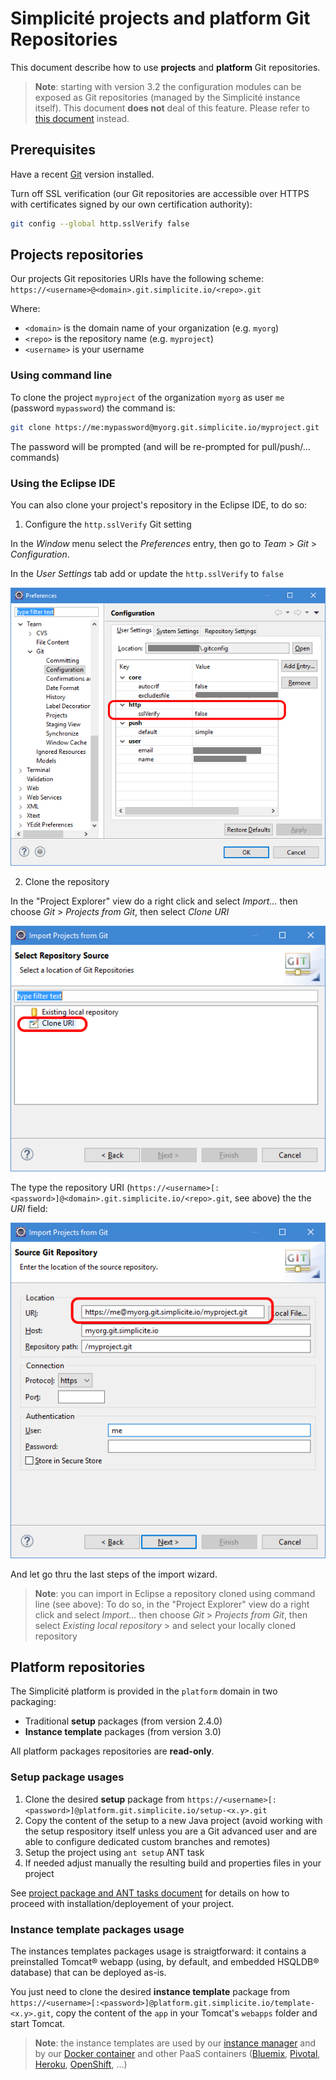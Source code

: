 Simplicit&eacute; projects and platform Git Repositories
========================================================

This document describe how to use **projects** and **platform** Git repositories.

> **Note**: starting with version 3.2 the configuration modules can be exposed as Git repositories (managed by the Simplicit&eacute; instance itself).
> This document **does not** deal of this feature. Please refer to [this document](/resource/docs/integration/git-repositories) instead.

Prerequisites
-------------

Have a recent [Git](http://git-scm.com/) version installed.

Turn off SSL verification (our Git repositories are accessible over HTTPS with certificates signed by our own certification authority):

```bash
git config --global http.sslVerify false
```

Projects repositories
---------------------

Our projects Git repositories URIs have the following scheme: `https://<username>@<domain>.git.simplicite.io/<repo>.git`

Where:

* `<domain>` is the domain name of your organization (e.g. `myorg`)
* `<repo>` is the repository name (e.g. `myproject`)
* `<username>` is your username

### Using command line

To clone the project `myproject` of the organization `myorg` as user `me` (password `mypassword`) the command is:

```bash
git clone https://me:mypassword@myorg.git.simplicite.io/myproject.git
```

The password will be prompted (and will be re-prompted for pull/push/... commands)

### Using the Eclipse IDE

You can also clone your project's repository in the Eclipse IDE, to do so:

1) Configure the `http.sslVerify` Git setting

In the _Window_ menu select the _Preferences_ entry, then go to _Team_ > _Git_ > _Configuration_.

In the _User Settings_ tab add or update the `http.sslVerify` to `false`

![](projects-git-repositories-eclipse-1.png)

2) Clone the repository

In the "Project Explorer" view do a right click and select _Import..._ then choose _Git_ > _Projects from Git_, then select _Clone URI_

![](projects-git-repositories-eclipse-2.png)

The type the repository URI (`https://<username>[:<password>]@<domain>.git.simplicite.io/<repo>.git`, see above) the the _URI_ field:

![](projects-git-repositories-eclipse-3.png)

And let go thru the last steps of the import wizard.

> **Note**: you can import in Eclipse a repository cloned using command line (see above): To do so, in the "Project Explorer" view do a right click and select _Import..._
> then choose _Git_ > _Projects from Git_, then select _Existing local repository_ > and select your locally cloned repository

Platform repositories
---------------------

The Simplicit&eacute; platform is provided in the `platform` domain in two packaging:

- Traditional **setup** packages (from version 2.4.0)
- **Instance template** packages (from version 3.0)

All platform packages repositories are **read-only**.

### Setup package usages

1. Clone the desired **setup** package from `https://<username>[:<password>]@platform.git.simplicite.io/setup-<x.y>.git`
2. Copy the content of the setup to a new Java project (avoid working with the setup respository itself unless you are a Git advanced user and are able to configure dedicated custom branches and remotes)
4. Setup the project using `ant setup` ANT task
3. If needed adjust manually the resulting build and properties files in your project

See [project package and ANT tasks document](/resource/docs/misc/project-package-and-ant-tasks) for details on how to proceed with installation/deployement of your project.

### Instance template packages usage

The instances templates packages usage is straigtforward: it contains a preinstalled Tomcat&reg; webapp (using, by default, and embedded HSQLDB&reg; database) that can be deployed as-is.

You just need to clone the desired **instance template** package from `https://<username>[:<password>]@platform.git.simplicite.io/template-<x.y>.git`,
copy the content of the `app` in your Tomcat's `webapps` folder and start Tomcat.

> **Note**: the instance templates are used by our [instance manager](https:/resource/docs/misc/manager) and by our [Docker container](/resource/docs/operation/docker)
> and other PaaS containers ([Bluemix](/resource/docs/misc/cloudfoundry-bluemix), [Pivotal](/resource/docs/misc/cloudfoundry-pivotal), [Heroku](/resource/docs/operation/heroku), [OpenShift](/resource/docs/operation/openshift), ...)